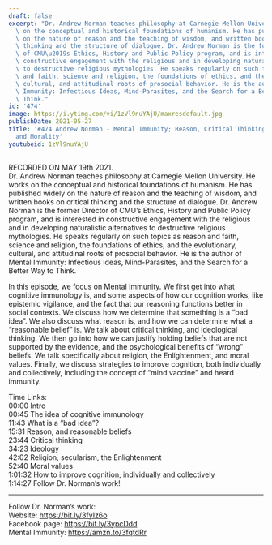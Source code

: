 ```yaml
---
draft: false
excerpt: "Dr. Andrew Norman teaches philosophy at Carnegie Mellon University. He works\
  \ on the conceptual and historical foundations of humanism. He has published widely\
  \ on the nature of reason and the teaching of wisdom, and written books on critical\
  \ thinking and the structure of dialogue. Dr. Andrew Norman is the former Director\
  \ of CMU\u2019s Ethics, History and Public Policy program, and is interested in\
  \ constructive engagement with the religious and in developing naturalistic alternatives\
  \ to destructive religious mythologies. He speaks regularly on such topics as reason\
  \ and faith, science and religion, the foundations of ethics, and the evolutionary,\
  \ cultural, and attitudinal roots of prosocial behavior. He is the author of Mental\
  \ Immunity: Infectious Ideas, Mind-Parasites, and the Search for a Better Way to\
  \ Think."
id: '474'
image: https://i.ytimg.com/vi/1zVl9nuYAjU/maxresdefault.jpg
publishDate: 2021-05-27
title: '#474 Andrew Norman - Mental Immunity; Reason, Critical Thinking, Beliefs,
  and Morality'
youtubeid: 1zVl9nuYAjU
---
```

<div class="timelinks">

RECORDED ON MAY 19th 2021.  
Dr. Andrew Norman teaches philosophy at Carnegie Mellon University. He works on the conceptual and historical foundations of humanism. He has published widely on the nature of reason and the teaching of wisdom, and written books on critical thinking and the structure of dialogue. Dr. Andrew Norman is the former Director of CMU’s Ethics, History and Public Policy program, and is interested in constructive engagement with the religious and in developing naturalistic alternatives to destructive religious mythologies. He speaks regularly on such topics as reason and faith, science and religion, the foundations of ethics, and the evolutionary, cultural, and attitudinal roots of prosocial behavior. He is the author of Mental Immunity: Infectious Ideas, Mind-Parasites, and the Search for a Better Way to Think.

In this episode, we focus on Mental Immunity. We first get into what cognitive immunology is, and some aspects of how our cognition works, like epistemic vigilance, and the fact that our reasoning functions better in social contexts. We discuss how we determine that something is a “bad idea”. We also discuss what reason is, and how we can determine what a “reasonable belief” is. We talk about critical thinking, and ideological thinking. We then go into how we can justify holding beliefs that are not supported by the evidence, and the psychological benefits of “wrong” beliefs. We talk specifically about religion, the Enlightenment, and moral values. Finally, we discuss strategies to improve cognition, both individually and collectively, including the concept of “mind vaccine” and heard immunity.

Time Links:  
<time>00:00</time> Intro  
<time>00:45</time> The idea of cognitive immunology  
<time>11:43</time> What is a “bad idea”?  
<time>15:31</time> Reason, and reasonable beliefs  
<time>23:44</time> Critical thinking  
<time>34:23</time> Ideology  
<time>42:02</time> Religion, secularism, the Enlightenment  
<time>52:40</time> Moral values  
<time>1:01:32</time> How to improve cognition, individually and collectively  
<time>1:14:27</time> Follow Dr. Norman’s work!

---

Follow Dr. Norman’s work:  
Website: https://bit.ly/3fyIz6o  
Facebook page: https://bit.ly/3ypcDdd  
Mental Immunity: https://amzn.to/3fqtdRr
</div>

